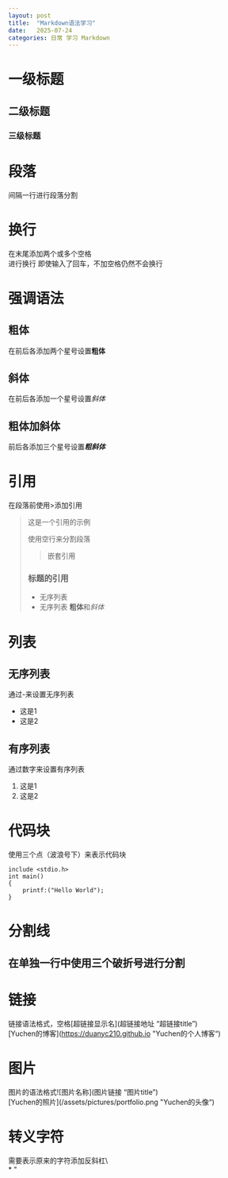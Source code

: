 ```yaml
---
layout: post
title:  "Markdown语法学习"
date:   2025-07-24
categories: 日常 学习 Markdown
---
```


#   一级标题
##  二级标题
### 三级标题

# 段落
间隔一行进行段落分割

# 换行
在末尾添加两个或多个空格  
进行换行
即使输入了回车，不加空格仍然不会换行

# 强调语法
## 粗体
在前后各添加两个星号设置**粗体**

## 斜体
在前后各添加一个星号设置*斜体*

## 粗体加斜体
前后各添加三个星号设置***粗斜体***

# 引用
在段落前使用>添加引用
> 这是一个引用的示例
>
> 使用空行来分割段落
>> 嵌套引用
> ### 标题的引用
>
> - 无序列表
> - 无序列表
> **粗体**和*斜体*

# 列表
## 无序列表
通过-来设置无序列表
- 这是1
- 这是2
## 有序列表
通过数字来设置有序列表
1. 这是1
2. 这是2

# 代码块
使用三个点（波浪号下）来表示代码块  
```
include <stdio.h>
int main()
{
    printf:("Hello World");
}
```

# 分割线
在单独一行中使用三个破折号进行分割
---

# 链接
链接语法格式，空格[超链接显示名](超链接地址 “超链接title”)  
[Yuchen的博客](https://duanyc210.github.io "Yuchen的个人博客“)

# 图片
图片的语法格式![图片名称](图片链接 “图片title”)  
[Yuchen的照片](/assets/pictures/portfolio.png "Yuchen的头像“)

# 转义字符
需要表示原来的字符添加反斜杠\  
\* \"